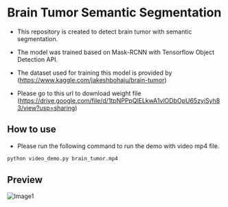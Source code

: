 # Brain Tumor Semantic Segmentation

- This repository is created to detect brain tumor with semantic segmentation.

- The model was trained based on Mask-RCNN with Tensorflow Object Detection API.

- The dataset used for training this model is provided by (https://www.kaggle.com/jakeshbohaju/brain-tumor)

- Please go to this url to download weight file (https://drive.google.com/file/d/1tpNPPpQlELkwA1vlODbOpU65zyiSyh83/view?usp=sharing)


## How to use

- Please run the following command to run the demo with video mp4 file.

```python
python video_demo.py brain_tumor.mp4
```

## Preview

![Image1](https://raw.githubusercontent.com/chunmusic/Brain_Tumor_Semantic_Segmentation/master/brain_tumor.gif)
